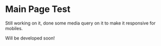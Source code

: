 <h1>Main Page Test</h1>
<p>Still working on it, done some media query on it to make it responsive for mobiles.</p>
<p>Will be developed soon!</p>
